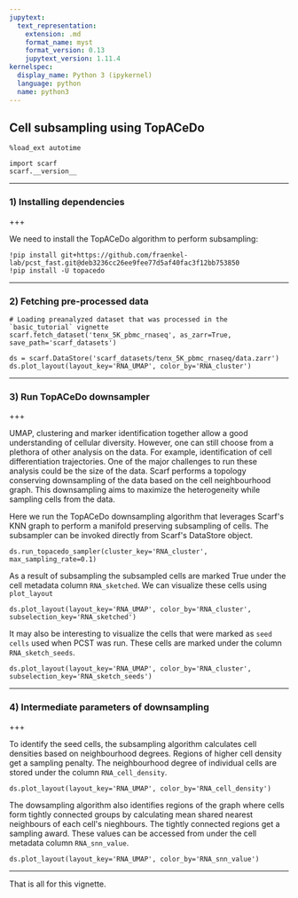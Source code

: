```yaml
---
jupytext:
  text_representation:
    extension: .md
    format_name: myst
    format_version: 0.13
    jupytext_version: 1.11.4
kernelspec:
  display_name: Python 3 (ipykernel)
  language: python
  name: python3
---
```


## Cell subsampling using TopACeDo

```{code-cell} ipython3
%load_ext autotime

import scarf
scarf.__version__
```

---
### 1) Installing dependencies

+++

We need to install the TopACeDo algorithm to perform subsampling:

```{code-cell} ipython3
!pip install git+https://github.com/fraenkel-lab/pcst_fast.git@deb3236cc26ee9fee77d5af40fac3f12bb753850
!pip install -U topacedo
```

---
### 2) Fetching pre-processed data

```{code-cell} ipython3
# Loading preanalyzed dataset that was processed in the `basic_tutorial` vignette
scarf.fetch_dataset('tenx_5K_pbmc_rnaseq', as_zarr=True, save_path='scarf_datasets')
```

```{code-cell} ipython3
ds = scarf.DataStore('scarf_datasets/tenx_5K_pbmc_rnaseq/data.zarr')
ds.plot_layout(layout_key='RNA_UMAP', color_by='RNA_cluster')
```

---
### 3) Run TopACeDo downsampler

+++

UMAP, clustering and marker identification together allow a good understanding of cellular diversity. However, one can still choose from a plethora of other analysis on the data. For example, identification of cell differentiation trajectories. One of the major challenges to run these analysis could be the size of the data. Scarf performs a topology conserving downsampling of the data based on the cell neighbourhood graph. This downsampling aims to maximize the heterogeneity while sampling cells from the data.

Here we run the TopACeDo downsampling algorithm that leverages Scarf's KNN graph to perform a manifold preserving subsampling of cells. The subsampler can be invoked directly from Scarf's DataStore object.

```{code-cell} ipython3
ds.run_topacedo_sampler(cluster_key='RNA_cluster', max_sampling_rate=0.1)
```

As a result of subsampling the subsampled cells are marked True under the cell metadata column `RNA_sketched`. We can visualize these cells using `plot_layout`

```{code-cell} ipython3
ds.plot_layout(layout_key='RNA_UMAP', color_by='RNA_cluster', subselection_key='RNA_sketched')
```

It may also be interesting to visualize the cells that were marked as `seed cells` used when PCST was run. These cells are marked under the column `RNA_sketch_seeds`.

```{code-cell} ipython3
ds.plot_layout(layout_key='RNA_UMAP', color_by='RNA_cluster', subselection_key='RNA_sketch_seeds')
```

---
### 4) Intermediate parameters of downsampling

+++

To identify the seed cells, the subsampling algorithm calculates cell densities based on neighbourhood degrees. Regions of higher cell density get a sampling penalty. The neighbourhood degree of individual cells are stored under the column `RNA_cell_density`.

```{code-cell} ipython3
ds.plot_layout(layout_key='RNA_UMAP', color_by='RNA_cell_density')
```

The dowsampling algorithm also identifies regions of the graph where cells form tightly connected groups by calculating mean shared nearest neighbours of each cell's nieghbours. The tightly connected regions get a sampling award. These values can be accessed from under the cell metadata column `RNA_snn_value`.

```{code-cell} ipython3
ds.plot_layout(layout_key='RNA_UMAP', color_by='RNA_snn_value')
```

---
That is all for this vignette.

